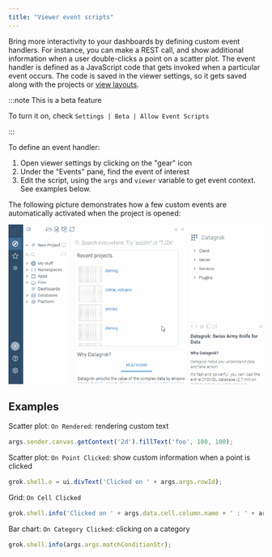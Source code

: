 ```yaml
---
title: "Viewer event scripts"
---
```


Bring more interactivity to your dashboards by defining custom event handlers. For instance,
you can make a REST call, and show additional information when a user double-clicks a point
on a scatter plot. The event handler is defined as a JavaScript code that gets invoked when
a particular event occurs. The code is saved in the viewer settings, so it gets saved along
with the projects or [view layouts](view-layout.md).

:::note This is a beta feature

To turn it on, check `Settings | Beta | Allow Event Scripts`

:::

To define an event handler:
1. Open viewer settings by clicking on the "gear" icon
2. Under the "Events" pane, find the event of interest
3. Edit the script, using the `args` and `viewer` variable to get event context. See examples below.

The following picture demonstrates how a few custom events are automatically activated
when the project is opened:

![](viewer-event-scripts.gif)

## Examples

Scatter plot: `On Rendered`: rendering custom text
```js
args.sender.canvas.getContext('2d').fillText('foo', 100, 100);
```

Scatter plot: `On Point Clicked`: show custom information when a point is clicked
```js
grok.shell.o = ui.divText('Clicked on ' + args.args.rowId);
```

Grid: `On Cell Clicked`
```js
grok.shell.info('Clicked on ' + args.data.cell.column.name + ' : ' + args.data.cell.rowIndex)
```

Bar chart: `On Category Clicked`: clicking on a category
```js
grok.shell.info(args.args.matchConditionStr);
```

